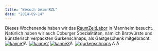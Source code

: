 ```yaml
---
title: "Besuch beim RZL"
date: "2014-09-14"
---
```


Dieses Wochenende haben wir das [RaumZeitLabor](https://raumzeitlabor.de/) in Mannheim besucht. Natürlich haben wir auch Coburger Spezialitäten, nämlich Bratwürste und künstlerisch verpackten Gurkenschnaps, als Gastgeschenk mitgebracht. [![kanne1](https://hackzogtum-coburg.de/wp-content/uploads/2014/09/kanne1-200x300.jpg)](https://hackzogtum-coburg.de/wp-content/uploads/2014/09/kanne1.jpg " ")Â  [![kanne2](https://hackzogtum-coburg.de/wp-content/uploads/2014/09/kanne2-200x300.jpg)](https://hackzogtum-coburg.de/wp-content/uploads/2014/09/kanne2.jpg " ") [![kanne3](https://hackzogtum-coburg.de/wp-content/uploads/2014/09/kanne3-200x300.jpg)](https://hackzogtum-coburg.de/wp-content/uploads/2014/09/kanne3.jpg " ")Â  [![gurkenschnaps](https://hackzogtum-coburg.de/wp-content/uploads/2014/09/gurkenschnaps-200x300.jpg)](https://hackzogtum-coburg.de/wp-content/uploads/2014/09/gurkenschnaps.jpg " ") Â Â
